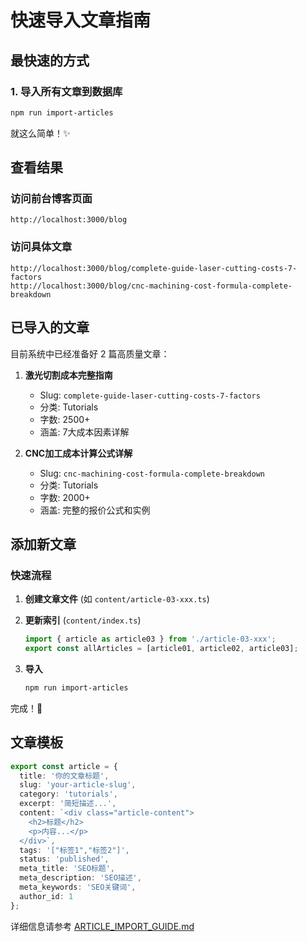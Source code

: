 # 快速导入文章指南

## 最快速的方式

### 1. 导入所有文章到数据库

```bash
npm run import-articles
```

就这么简单！✨

## 查看结果

### 访问前台博客页面
```
http://localhost:3000/blog
```

### 访问具体文章
```
http://localhost:3000/blog/complete-guide-laser-cutting-costs-7-factors
http://localhost:3000/blog/cnc-machining-cost-formula-complete-breakdown
```

## 已导入的文章

目前系统中已经准备好 2 篇高质量文章：

1. **激光切割成本完整指南**
   - Slug: `complete-guide-laser-cutting-costs-7-factors`
   - 分类: Tutorials
   - 字数: 2500+
   - 涵盖: 7大成本因素详解

2. **CNC加工成本计算公式详解**
   - Slug: `cnc-machining-cost-formula-complete-breakdown`
   - 分类: Tutorials
   - 字数: 2000+
   - 涵盖: 完整的报价公式和实例

## 添加新文章

### 快速流程

1. **创建文章文件** (如 `content/article-03-xxx.ts`)
   
2. **更新索引** (`content/index.ts`)
   ```typescript
   import { article as article03 } from './article-03-xxx';
   export const allArticles = [article01, article02, article03];
   ```

3. **导入**
   ```bash
   npm run import-articles
   ```

完成！🎉

## 文章模板

```typescript
export const article = {
  title: '你的文章标题',
  slug: 'your-article-slug',
  category: 'tutorials',
  excerpt: '简短描述...',
  content: `<div class="article-content">
    <h2>标题</h2>
    <p>内容...</p>
  </div>`,
  tags: '["标签1","标签2"]',
  status: 'published',
  meta_title: 'SEO标题',
  meta_description: 'SEO描述',
  meta_keywords: 'SEO关键词',
  author_id: 1
};
```

详细信息请参考 [ARTICLE_IMPORT_GUIDE.md](./ARTICLE_IMPORT_GUIDE.md)
















